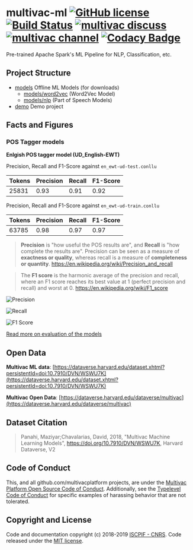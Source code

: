 # multivac-ml [![GitHub license](https://img.shields.io/badge/license-MIT-blue.svg)](https://github.com/multivacplatform/multivac-ml/blob/master/LICENSE) [![Build Status](https://travis-ci.org/multivacplatform/multivac-ml.svg?branch=master)](https://travis-ci.org/multivacplatform/multivac-ml) [![multivac discuss](https://img.shields.io/badge/multivac-discuss-ff69b4.svg)](https://discourse.iscpif.fr/c/multivac) [![multivac channel](https://img.shields.io/badge/multivac-chat-ff69b4.svg)](https://chat.iscpif.fr/channel/multivac) [![Codacy Badge](https://api.codacy.com/project/badge/Grade/0df6364b08e84dadadf83e1bc902a58b)](https://app.codacy.com/app/maziyarpanahi/multivac-ml?utm_source=github.com&utm_medium=referral&utm_content=multivacplatform/multivac-ml&utm_campaign=Badge_Grade_Dashboard)
Pre-trained Apache Spark's ML Pipeline for NLP, Classification, etc.

## Project Structure
-   [models](models) Offline ML Models (for downloads)
    -   [models/word2vec](models/word2vec) (Word2Vec Model)
    -   [models/nlp](models/nlp) (Part of Speech Models)
-   [demo](demo) Demo project


## Facts and Figures
### POS Tagger models

**Enlgish POS tagger model (UD_English-EWT)**

Precision, Recall and F1-Score against `en_ewt-ud-test.conllu`

|Tokens |Precision  |Recall |F1-Score |
|-------|-----------|-------|---------|
| 25831 |0.93       |0.91   |0.92     |


Precision, Recall and F1-Score against `en_ewt-ud-train.conllu`

|Tokens |Precision  |Recall |F1-Score |
|-------|-----------|-------|---------|
| 63785 |0.98       |0.97   |0.97     |


> **Precision** is "how useful the POS results are", and **Recall** is "how complete the results are". Precision can be seen as a measure of **exactness or quality**, whereas recall is a measure of **completeness or quantity**. https://en.wikipedia.org/wiki/Precision_and_recall

> The **F1 score** is the harmonic average of the precision and recall, where an F1 score reaches its best value at 1 (perfect precision and recall) and worst at 0. https://en.wikipedia.org/wiki/F1_score

![Precision](https://wikimedia.org/api/rest_v1/media/math/render/svg/26106935459abe7c266f7b1ebfa2a824b334c807)

![Recall](https://wikimedia.org/api/rest_v1/media/math/render/svg/4c233366865312bc99c832d1475e152c5074891b)

![F1 Score](https://wikimedia.org/api/rest_v1/media/math/render/svg/057ffc6b4fa80dc1c0e1f2f1f6b598c38cdd7c23)

[Read more on evaluation of the models](models/nlp)

## Open Data
**Multivac ML data**: [https://dataverse.harvard.edu/dataset.xhtml?persistentId=doi:10.7910/DVN/WSWU7K](https://dataverse.harvard.edu/dataset.xhtml?persistentId=doi:10.7910/DVN/WSWU7K)

**Multivac Open Data**: [https://dataverse.harvard.edu/dataverse/multivac](https://dataverse.harvard.edu/dataverse/multivac)

## Dataset Citation
> Panahi, Maziyar;Chavalarias, David, 2018, "Multivac Machine Learning Models", https://doi.org/10.7910/DVN/WSWU7K, Harvard Dataverse, V2

## Code of Conduct
This, and all github.com/multivacplatform projects, are under the [Multivac Platform Open Source Code of Conduct](https://github.com/multivacplatform/code-of-conduct/blob/master/code-of-conduct.md). Additionally, see the [Typelevel Code of Conduct](http://typelevel.org/conduct) for specific examples of harassing behavior that are not tolerated.

## Copyright and License
Code and documentation copyright (c) 2018-2019 [ISCPIF - CNRS](http://iscpif.fr). Code released under the [MIT license](https://github.com/multivacplatform/multivac-ml/blob/master/LICENSE).
